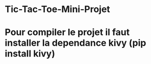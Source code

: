 # Tic-Tac-Toe-Mini-Projet
# Pour compiler le projet il faut installer la dependance kivy (pip install kivy)


